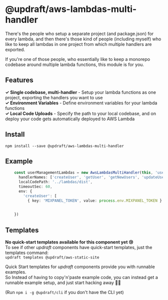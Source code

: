 # @updraft/aws-lambdas-multi-handler
There's the people who setup a separate project (and package.json) for every lambda,
and then there's those kind of people (including myself) who like to keep all lambdas
in one project from which multiple handlers are exported.

If you're one of those people, who essentially like to keep a monorepo codebase around
multiple lambda functions, this module is for you.

## Features
**✓ Single codebase, multi-handler** - Setup your lambda functions as one project, exporting the handlers you want to use  
**✓ Environment Variables** - Define environment variables for your lambda functions  
**✓ Local Code Uploads** - Specify the path to your local codebase, and on deploy your code gets automatically deployed to AWS Lambda  

## Install
`npm install --save @updraft/aws-lambdas-multi-handler`

## Example
```typescript
    const userManagementLambdas = new AwsLambdasMultiHandler(this, 'user-lambdas', {
      handlerNames: ['createUser', 'getUser', 'getNewUsers', 'updateUser', 'deleteUser'],
      localCodePath: '../lambdas/dist',
      timeoutSec: 60,
      env: {
        'createUser': [
          { key: 'MIXPANEL_TOKEN', value: process.env.MIXPANEL_TOKEN }
        
      
    })
```

## Templates
**No quick-start templates available for this component yet 😢**  
To see if other *updraft* components have quick-start templates, just the templates command:  
`updraft templates @updraft/aws-static-site`

Quick Start templates for *updraft* components provide you with runnable examples.    
So Instead of having to copy'n'paste example code, you can instead get a runnable example setup, and just start hacking away 🙌🏻  

(Run `npm i -g @updraft/cli` if you don't have the CLI yet)